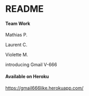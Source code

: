 # README

#### Team Work
Mathias P.

Laurent C.

Violette M.

introducing Gmail V-666

#### Available on Heroku
https://gmail666like.herokuapp.com/

